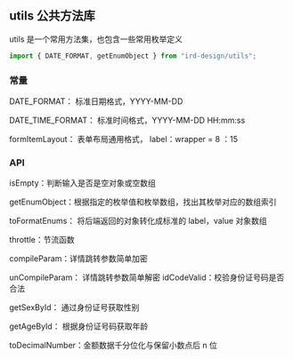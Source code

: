 ## utils 公共方法库

utils 是一个常用方法集，也包含一些常用枚举定义

```js
import { DATE_FORMAT, getEnumObject } from "ird-design/utils";
```

### 常量

DATE_FORMAT： 标准日期格式，YYYY-MM-DD

DATE_TIME_FORMAT： 标准时间格式，YYYY-MM-DD HH:mm:ss

formItemLayout： 表单布局通用格式， label：wrapper = 8 ：15

### API

isEmpty：判断输入是否是空对象或空数组

getEnumObject：根据指定的枚举值和枚举数组，找出其枚举对应的数组索引

toFormatEnums： 将后端返回的对象转化成标准的 label，value 对象数组

throttle：节流函数

compileParam：详情跳转参数简单加密

unCompileParam： 详情跳转参数简单解密 idCodeValid：校验身份证号码是否合法

getSexById： 通过身份证号获取性别

getAgeById： 根据身份证号码获取年龄

toDecimalNumber：金额数据千分位化与保留小数点后 n 位
